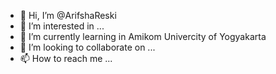 - 👋 Hi, I’m @ArifshaReski
- 👀 I’m interested in ...
- 🌱 I’m currently learning in Amikom Univercity of Yogyakarta
- 💞️ I’m looking to collaborate on ...
- 📫 How to reach me ...

<!---
ArifshaReski/ArifshaReski is a ✨ special ✨ repository because its `README.md` (this file) appears on your GitHub profile.
You can click the Preview link to take a look at your changes.
--->
